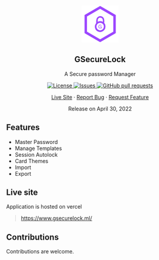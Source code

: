 <p align="center">
 <img width="100px" src="./public/logo.svg" alt="GSecureLock" />
 <h2 align="center">GSecureLock</h2>
 <p align="center">A Secure password Manager</p>
</p>
  <p align="center">
    <a href="https://github.com/dinesh99639/GSecureLock/blob/master/LICENSE">
      <img alt="License" src="https://img.shields.io/github/license/dinesh99639/GSecureLock?color=0088ff" />
    </a>
    <a href="https://github.com/dinesh99639/GSecureLock/issues">
      <img alt="Issues" src="https://img.shields.io/github/issues/dinesh99639/GSecureLock?color=0088ff" />
    </a>
    <a href="https://github.com/dinesh99639/GSecureLock/pulls">
      <img alt="GitHub pull requests" src="https://img.shields.io/github/issues-pr/dinesh99639/GSecureLock?color=0088ff" />
    </a>
    <br />
  </p>

  <p align="center">
    <a href="https://www.gsecurelock.ml/">Live Site</a>
    ·
    <a href="https://github.com/dinesh99639/GSecureLock/issues/new/choose">Report Bug</a>
    ·
    <a href="https://github.com/dinesh99639/GSecureLock/issues/new/choose">Request Feature</a>
  </p>

<p align="center">Release on April 30, 2022</p>

## Features

- Master Password
- Manage Templates
- Session Autolock
- Card Themes
- Import
- Export

## Live site

Application is hosted on vercel

> https://www.gsecurelock.ml/

## Contributions

Contributions are welcome.